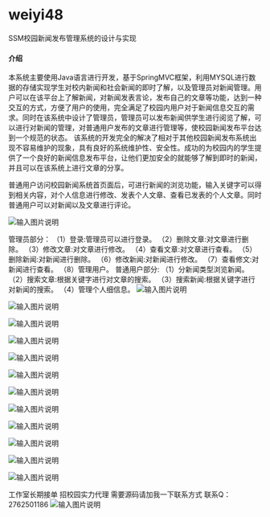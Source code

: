 # weiyi48
SSM校园新闻发布管理系统的设计与实现

#### 介绍
本系统主要使用Java语言进行开发，基于SpringMVC框架，利用MYSQL进行数据的存储实现学生对校内新闻和社会新闻的即时了解，以及管理员对新闻管理。用户可以在该平台上了解新闻，对新闻发表言论，发布自己的文章等功能，达到一种交互的方式，方便了用户的使用，完全满足了校园内用户对于新闻信息交互的需求。同时在该系统中设计了管理员，管理员可以发布新闻供学生进行阅览了解，可以进行对新闻的管理，对普通用户发布的文章进行管理等，使校园新闻发布平台达到一个规范的状态。
该系统的开发完全的解决了相对于其他校园新闻发布系统出现不容易维护的现象，具有良好的系统维护性、安全性。成功的为校园内的学生提供了一个良好的新闻信息发布平台，让他们更加安全的就能够了解到即时的新闻，并且可以在该系统上进行文章的分享。


普通用户访问校园新闻系统首页面后，可进行新闻的浏览功能，输入关键字可以得到相关内容，对个人信息进行修改、发表个人文章、查看已发表的个人文章。同时普通用户可以对新闻以及文章进行评论。


![输入图片说明](https://images.gitee.com/uploads/images/2020/1129/005411_a2b9b7c0_4865385.png "屏幕截图.png")

管理员部分：
（1）登录:管理员可以进行登录。
（2）删除文章:对文章进行删除。
（3）修改文章:对文章进行修改。
（4）查看文章:对文章进行查看。
（5）删除新闻:对新闻进行删除。
（6）修改新闻:对新闻进行修改。
（7）查看修文:对新闻进行查看。
（8）管理用户。
普通用户部分:
（1）分新闻类型浏览新闻。
（2）搜索文章:根据关键字进行对文章的搜索。
（3）搜索新闻:根据关键字进行对新闻的搜索。
（4）管理个人细信息。
![输入图片说明](https://images.gitee.com/uploads/images/2020/1129/005450_506873f0_4865385.png "屏幕截图.png")

![输入图片说明](https://images.gitee.com/uploads/images/2020/1129/005502_15249ee3_4865385.png "屏幕截图.png")

![输入图片说明](https://images.gitee.com/uploads/images/2020/1129/005511_5ff931ba_4865385.png "屏幕截图.png")

![输入图片说明](https://images.gitee.com/uploads/images/2020/1129/005519_843a1925_4865385.png "屏幕截图.png")

![输入图片说明](https://images.gitee.com/uploads/images/2020/1129/005526_7122a8e1_4865385.png "屏幕截图.png")

![输入图片说明](https://images.gitee.com/uploads/images/2020/1129/005536_2b0b2167_4865385.png "屏幕截图.png")

![输入图片说明](https://images.gitee.com/uploads/images/2020/1129/005542_e0a21510_4865385.png "屏幕截图.png")

![输入图片说明](https://images.gitee.com/uploads/images/2020/1129/005548_acef697c_4865385.png "屏幕截图.png")

![输入图片说明](https://images.gitee.com/uploads/images/2020/1129/005554_40f4c4cd_4865385.png "屏幕截图.png")

![输入图片说明](https://images.gitee.com/uploads/images/2020/1129/005604_b6664819_4865385.png "屏幕截图.png")

![输入图片说明](https://images.gitee.com/uploads/images/2020/1129/005611_95bee026_4865385.png "屏幕截图.png")

![输入图片说明](https://images.gitee.com/uploads/images/2020/1129/005618_36082bc5_4865385.png "屏幕截图.png")

工作室长期接单 招校园实力代理
需要源码请加我一下联系方式
联系Q：2762501186
![输入图片说明](https://images.gitee.com/uploads/images/2020/1119/003728_cd598bb9_4865385.jpeg "微信.jpg")
